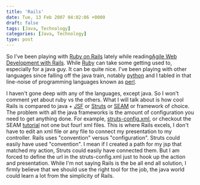 ```yaml
---
title: 'Rails'
date: Tue, 13 Feb 2007 04:02:06 +0000
draft: false
tags: [Java, Technology]
categories: [Java, Technology]
type: post
---
```


So I've been playing with [Ruby on Rails](http://www.rubyonrails.org/) lately while reading[Agile Web Development with Rails](http://www.amazon.com/Agile-Development-Rails-Pragmatic-Programmers/dp/0977616630/sr=8-1/qid=1171338428/ref=pd_bbs_sr_1/002-2319958-5828017?ie=UTF8&s=books). While [Ruby](http://www.ruby-lang.org/en/) can take some getting used to, especially for a java guy. It can be quite nice. I've been playing with other languages since falling off the java train, notably [python](http://www.python.org/) and I tabled in that line-noise of programming languages known as [perl](http://www.perl.org).

I haven't gone deep with any of the languages, except java. So I won't comment yet about ruby vs the others. What I will talk about is how cool Rails is compared to java + [JSF](http://java.sun.com/javaee/javaserverfaces/) or [Struts](http://struts.apache.org) or [SEAM](http://www.jboss.com/products/seam) or framework of choice. The problem with all the java frameworks is the amount of configuration you need to get anything done. For example, [struts-config.xml](http://struts.apache.org/1.x/userGuide/configuration.html), or checkout the SEAM [tutorial](http://docs.jboss.com/seam/1.0.1.GA/reference/en/html/tutorial.html) not one but four! xml files. This is where Rails excels, I don't have to edit an xml file or any file to connect my presentation to my controller. Rails uses "convention" versus "configuration". Struts could easily have used "convention". I mean if I created a path for my jsp that matched my action, Struts could easily have connected them. But I am forced to define the url in the struts-config.xml just to hook up the action and presentation. While I'm not saying Rails is the be all end all solution, I firmly believe that we should use the right tool for the job, the java world could learn a lot from the simplicity of Rails.